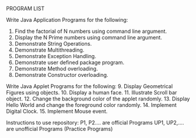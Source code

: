 PROGRAM LIST

Write Java Application Programs for the following:
1. Find the factorial of N numbers using command line argument.
2. Display the N Prime numbers using command line argument.
3. Demonstrate String Operations.
4. Demonstrate Multithreading.
5. Demonstrate Exception Handling.
6. Demonstrate user defined package program.
7. Demonstrate Method overloading.
8. Demonstrate Constructor overloading.

Write Java Applet Programs for the following:
9. Display Geometrical Figures using objects.
10. Display a human face.
11. Illustrate Scroll bar object.
12. Change the background color of the applet randomly.
13. Display Hello World and change the foreground color randomly.
14. Implement Digital Clock.
15. Implement Mouse event.

Instructions to use repository:
P1, P2.... are official Programs
UP1, UP2,.... are unofficial Programs (Practice Programs)